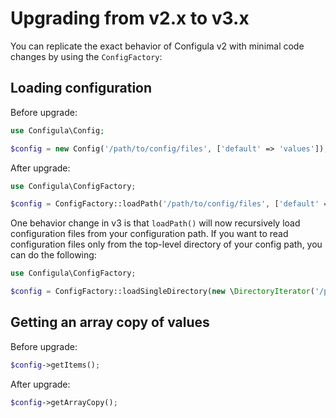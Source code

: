 # Upgrading from v2.x to v3.x

You can replicate the exact behavior of Configula v2 with minimal code changes by using the `ConfigFactory`:

## Loading configuration

Before upgrade: 

```php
use Configula\Config;

$config = new Config('/path/to/config/files', ['default' => 'values']);
```

After upgrade:

```php
use Configula\ConfigFactory;

$config = ConfigFactory::loadPath('/path/to/config/files', ['default' => 'values']);
```

One behavior change in v3 is that `loadPath()` will now recursively load configuration files from your configuration
path.  If you want to read configuration files only from the top-level directory of your config path, you can do the
following:

```php
use Configula\ConfigFactory;

$config = ConfigFactory::loadSingleDirectory(new \DirectoryIterator('/path/to/config/files'));
```

## Getting an array copy of values

Before upgrade:

```php
$config->getItems();
```

After upgrade:

```php
$config->getArrayCopy();
```